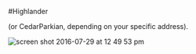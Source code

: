 #Highlander

(or CedarParkian, depending on your specific address).

![screen shot 2016-07-29 at 12 49 53 pm](https://cloud.githubusercontent.com/assets/2104257/17256318/09fc72d2-558b-11e6-8b0d-b46bcbe00f6a.png)
